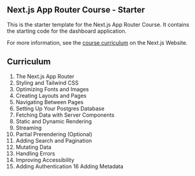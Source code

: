 ## Next.js App Router Course - Starter

This is the starter template for the Next.js App Router Course. It contains the starting code for the dashboard application.

For more information, see the [course curriculum](https://nextjs.org/learn) on the Next.js Website.

## Curriculum

1. The Next.js App Router
2. Styling and Tailwind CSS
3. Optimizing Fonts and Images
4. Creating Layouts and Pages
5. Navigating Between Pages
6. Setting Up Your Postgres Database
7. Fetching Data with Server Components
8. Static and Dynamic Rendering
9. Streaming
10. Partial Prerendering (Optional)
11. Adding Search and Pagination
12. Mutating Data
13. Handling Errors
14. Improving Accessibility
15. Adding Authentication
    16 Adding Metadata
